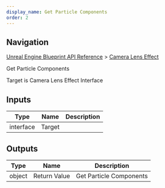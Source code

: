 ```yaml
---
display_name: Get Particle Components
order: 2
---
```

## Navigation

[Unreal Engine Blueprint API Reference](https://dev.epicgames.com/documentation/en-us/unreal-engine/BlueprintAPI) > [Camera Lens Effect](https://dev.epicgames.com/documentation/en-us/unreal-engine/BlueprintAPI/CameraLensEffect)

Get Particle Components

Target is Camera Lens Effect Interface

## Inputs

| Type | Name | Description |
| --- | --- | --- |
| interface | Target |  |

## Outputs

| Type | Name | Description |
| --- | --- | --- |
| object | Return Value | Get Particle Components |
